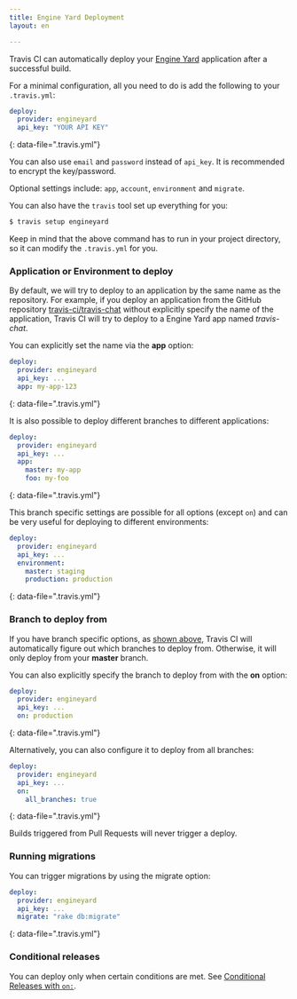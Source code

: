 ```yaml
---
title: Engine Yard Deployment
layout: en

---
```


Travis CI can automatically deploy your [Engine Yard](https://www.engineyard.com/) application after a successful build.

For a minimal configuration, all you need to do is add the following to your `.travis.yml`:

```yaml
deploy:
  provider: engineyard
  api_key: "YOUR API KEY"
```
{: data-file=".travis.yml"}

You can also use `email` and `password` instead of `api_key`. It is recommended to encrypt the key/password.

Optional settings include: `app`, `account`, `environment` and `migrate`.

You can also have the `travis` tool set up everything for you:

```bash
$ travis setup engineyard
```

Keep in mind that the above command has to run in your project directory, so it can modify the `.travis.yml` for you.

### Application or Environment to deploy

By default, we will try to deploy to an application by the same name as the repository. For example, if you deploy an application from the GitHub repository [travis-ci/travis-chat](https://github.com/travis-ci/travis-chat) without explicitly specify the name of the application, Travis CI will try to deploy to a Engine Yard app named *travis-chat*.

You can explicitly set the name via the **app** option:

```yaml
deploy:
  provider: engineyard
  api_key: ...
  app: my-app-123
```
{: data-file=".travis.yml"}

It is also possible to deploy different branches to different applications:

```yaml
deploy:
  provider: engineyard
  api_key: ...
  app:
    master: my-app
    foo: my-foo
```
{: data-file=".travis.yml"}

This branch specific settings are possible for all options (except `on`) and can be very useful for deploying to different environments:

```yaml
deploy:
  provider: engineyard
  api_key: ...
  environment:
    master: staging
    production: production
```
{: data-file=".travis.yml"}

### Branch to deploy from

If you have branch specific options, as [shown above](#Application-or-Environment-to-deploy), Travis CI will automatically figure out which branches to deploy from. Otherwise, it will only deploy from your **master** branch.

You can also explicitly specify the branch to deploy from with the **on** option:

```yaml
deploy:
  provider: engineyard
  api_key: ...
  on: production
```
{: data-file=".travis.yml"}

Alternatively, you can also configure it to deploy from all branches:

```yaml
deploy:
  provider: engineyard
  api_key: ...
  on:
    all_branches: true
```
{: data-file=".travis.yml"}

Builds triggered from Pull Requests will never trigger a deploy.

### Running migrations

You can trigger migrations by using the migrate option:

```yaml
deploy:
  provider: engineyard
  api_key: ...
  migrate: "rake db:migrate"
```
{: data-file=".travis.yml"}

### Conditional releases

You can deploy only when certain conditions are met.
See [Conditional Releases with `on:`](/user/deployment#conditional-releases-with-on).
